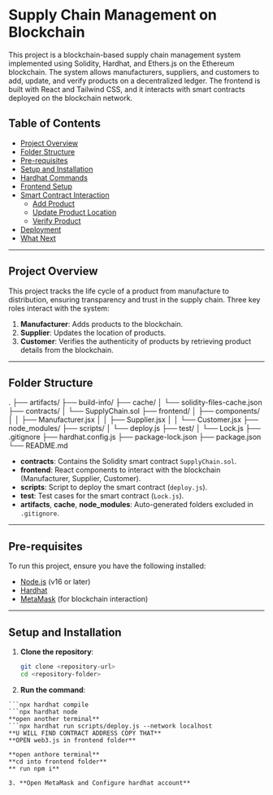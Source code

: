# Supply Chain Management on Blockchain

This project is a blockchain-based supply chain management system implemented using Solidity, Hardhat, and Ethers.js on the Ethereum blockchain. The system allows manufacturers, suppliers, and customers to add, update, and verify products on a decentralized ledger. The frontend is built with React and Tailwind CSS, and it interacts with smart contracts deployed on the blockchain network.

## Table of Contents

- [Project Overview](#project-overview)
- [Folder Structure](#folder-structure)
- [Pre-requisites](#pre-requisites)
- [Setup and Installation](#setup-and-installation)
- [Hardhat Commands](#hardhat-commands)
- [Frontend Setup](#frontend-setup)
- [Smart Contract Interaction](#smart-contract-interaction)
  - [Add Product](#add-product)
  - [Update Product Location](#update-product-location)
  - [Verify Product](#verify-product)
- [Deployment](#deployment)
- [What Next](#what-next)

---

## Project Overview

This project tracks the life cycle of a product from manufacture to distribution, ensuring transparency and trust in the supply chain. Three key roles interact with the system:

1. **Manufacturer**: Adds products to the blockchain.
2. **Supplier**: Updates the location of products.
3. **Customer**: Verifies the authenticity of products by retrieving product details from the blockchain.

---

## Folder Structure

. ├── artifacts/ ├── build-info/ ├── cache/ │ └── solidity-files-cache.json ├── contracts/ │ └── SupplyChain.sol ├── frontend/ │ ├── components/ │ │ ├── Manufacturer.jsx │ │ ├── Supplier.jsx │ │ └── Customer.jsx ├── node_modules/ ├── scripts/ │ └── deploy.js ├── test/ │ └── Lock.js ├── .gitignore ├── hardhat.config.js ├── package-lock.json ├── package.json └── README.md


- **contracts**: Contains the Solidity smart contract `SupplyChain.sol`.
- **frontend**: React components to interact with the blockchain (Manufacturer, Supplier, Customer).
- **scripts**: Script to deploy the smart contract (`deploy.js`).
- **test**: Test cases for the smart contract (`Lock.js`).
- **artifacts**, **cache**, **node_modules**: Auto-generated folders excluded in `.gitignore`.

---

## Pre-requisites

To run this project, ensure you have the following installed:

- [Node.js](https://nodejs.org/en/download/) (v16 or later)
- [Hardhat](https://hardhat.org/getting-started/)
- [MetaMask](https://metamask.io/) (for blockchain interaction)

---

## Setup and Installation

1. **Clone the repository**:
   ```bash
   git clone <repository-url>
   cd <repository-folder>

2. **Run the command**:
  ```npm install
  ```npx hardhat compile
  ```npx hardhat node
  **open another terminal**
  ```npx hardhat run scripts/deploy.js --network localhost
  **U WILL FIND CONTRACT ADDRESS COPY THAT**
  **OPEN web3.js in frontend folder**

  **open anthore terminal**
  **cd into frontend folder**
  ** run npm i**
  
3. **Open MetaMask and Configure hardhat account**